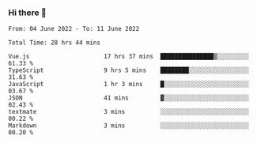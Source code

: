 ### Hi there 👋

<!--
**siaikin/siaikin** is a ✨ _special_ ✨ repository because its `README.md` (this file) appears on your GitHub profile.

Here are some ideas to get you started:

- 🔭 I’m currently working on ...
- 🌱 I’m currently learning ...
- 👯 I’m looking to collaborate on ...
- 🤔 I’m looking for help with ...
- 💬 Ask me about ...
- 📫 How to reach me: ...
- 😄 Pronouns: ...
- ⚡ Fun fact: ...
-->

<!--START_SECTION:waka-->

```text
From: 04 June 2022 - To: 11 June 2022

Total Time: 28 hrs 44 mins

Vue.js                     17 hrs 37 mins  ███████████████▒░░░░░░░░░   61.33 %
TypeScript                 9 hrs 5 mins    ████████░░░░░░░░░░░░░░░░░   31.63 %
JavaScript                 1 hr 3 mins     █░░░░░░░░░░░░░░░░░░░░░░░░   03.67 %
JSON                       41 mins         ▓░░░░░░░░░░░░░░░░░░░░░░░░   02.43 %
textmate                   3 mins          ░░░░░░░░░░░░░░░░░░░░░░░░░   00.22 %
Markdown                   3 mins          ░░░░░░░░░░░░░░░░░░░░░░░░░   00.20 %
```

<!--END_SECTION:waka-->
